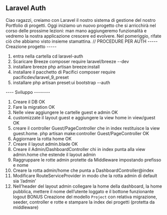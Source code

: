 ## Laravel Auth

Ciao ragazzi,
creiamo con Laravel il nostro sistema di gestione del nostro Portfolio di progetti.
Oggi iniziamo un nuovo progetto che si arricchirà nel corso delle prossime lezioni: man mano aggiungeremo funzionalità e vedremo la nostra applicazione crescere ed evolvere.
Nel pomeriggio, rifate ciò che abbiamo visto insieme stamattina.
// PROCEDURE PER AUTH
----- Creazione progetto -----

1. entra nella cartella cd laravel-auth
2. Scaricare Breeze composer require laravel/breeze --dev
3. installare breeze php artisan breeze:install
4. installare il pacchetto di Pacifici composer require pacificdev/laravel_9_preset
5. installare php artisan preset:ui bootstrap --auth

---- Sviluppo --------

1. Creare il DB OK
2. Fare la migration OK
3. Nelle view aggiungere le cartelle guest e admin OK
4. customizzate il layout guest e aggiungere la view home in view/guest OK
5. creare il controller Guest/PageController che in index restituisce la view guest.home. php artisan make:controller Guest/PageController OK
6. Aggiornare la rotta home OK
7. Creare il layout admin.blade OK
8. Creare il Admin/DashboardController chi in index punta alla view admin.home che estende il layout admin
9. Raggruppare le rotte admin protette da Middleware impostando prefisso e nome
10. Creare la rotta admin/home che punta a DashboardController@index
11. Modificare RouteServiceProvider in modo che la rotta admin di default sia ‘/admin’
12. Nell’header del layout admin collegare la home della dashboard, la home pubblica, mettere il nome dell’utente loggato e il bottone funzionante logout
    BONUS
    Creazione del modello `Project` con relativa migrazione, seeder, controller e rotte e stampare la index dei progetti (protetta da middleware)
